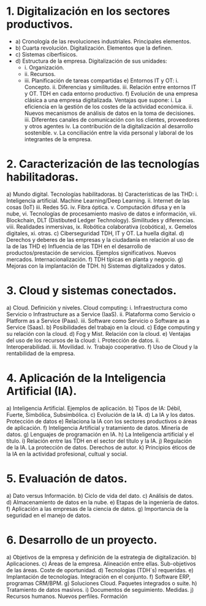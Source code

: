 # 1. Digitalización en los sectores productivos.
- a) Cronología de las revoluciones industriales. Principales elementos.
- b) Cuarta revolución. Digitalización. Elementos que la definen.
- c) Sistemas ciberfísicos.
- d) Estructura de la empresa. Digitalización de sus unidades:
  - i. Organización.
  - ii. Recursos.
  - iii. Planificación de tareas compartidas
e) Entornos IT y OT:
i. Concepto.
ii. Diferencias y similitudes.
iii. Relación entre entornos IT y OT. TDH en cada entorno productivo.
f) Evolución de una empresa clásica a una empresa digitalizada. Ventajas que supone:
i. La eficiencia en la gestión de los costes de la actividad económica.
ii. Nuevos mecanismos de análisis de datos en la toma de decisiones.
iii. Diferentes canales de comunicación con los clientes, proveedores y otros
agentes
iv. La contribución de la digitalización al desarrollo sostenible.
v. La conciliación entre la vida personal y laboral de los integrantes de la empresa.

# 2. Caracterización de las tecnologías habilitadoras.
a) Mundo digital. Tecnologías habilitadoras.
b) Características de las THD:
i. Inteligencia artificial. Machine Learning/Deep Learning.
ii. Internet de las cosas (IoT)
iii. Redes 5G.
iv. Fibra óptica.
v. Computación difusa y en la nube,
vi. Tecnologías de procesamiento masivo de datos e información,
vii. Blockchain, DLT (Distibuted Ledger Technology). Similitudes y diferencias.
viii. Realidades inmersivas,
ix. Robótica colaborativa (cobótica),
x. Gemelos digitales,
xi. otras.
c) Ciberseguridad TDH, IT y OT. La huella digital.
d) Derechos y deberes de las empresas y la ciudadanía en relación al uso de la de las THD
e) Influencia de las TDH en el desarrollo de productos/prestación de servicios. Ejemplos
significativos. Nuevos mercados. Internacionalización.
f) TDH típicas en planta y negocio.
g) Mejoras con la implantación de TDH.
h) Sistemas digitalizados y datos.

# 3. Cloud y sistemas conectados.
a) Cloud. Definición y niveles. Cloud computing:
i. Infraestructura como Servicio o Infrastructure as a Service (IaaS).
ii. Plataforma como Servicio o Platform as a Service (Paas).
iii. Software como Servicio o Software as a Service (Saas).
b) Posibilidades del trabajo en la cloud.
c) Edge computing y su relación con la cloud.
d) Fog y Mist. Relación con la cloud.
e) Ventajas del uso de los recursos de la cloud:
i. Protección de datos.
ii. Interoperabilidad.
iii. Movilidad.
iv. Trabajo cooperativo.
f) Uso de Cloud y la rentabilidad de la empresa.

# 4. Aplicación de la Inteligencia Artificial (IA).
a) Inteligencia Artificial. Ejemplos de aplicación.
b) Tipos de IA: Débil, Fuerte, Simbólica, Subsimbólica.
c) Evolución de la IA.
d) La IA y los datos. Protección de datos
e) Relaciona la IA con los sectores productivos o áreas de aplicación.
f) Inteligencia Artificial y tratamiento de datos. Minería de datos.
g) Lenguajes de programación en IA.
h) La Inteligencia artificial y el título.
i) Relación entre las TDH en el sector del título y la IA.
j) Regulación de la IA. La protección de datos. Derechos de autor.
k) Principios éticos de la IA en la actividad profesional, cultual y social.

# 5. Evaluación de datos.
a) Dato versus Información.
b) Ciclo de vida del dato.
c) Análisis de datos.
d) Almacenamiento de datos en la nube.
e) Etapas de la ingeniería de datos.
f) Aplicación a las empresas de la ciencia de datos.
g) Importancia de la seguridad en el manejo de datos.

# 6. Desarrollo de un proyecto.
a) Objetivos de la empresa y definición de la estrategia de digitalización.
b) Aplicaciones.
c) Áreas de la empresa. Alineación entre ellas. Sub-objetivos de las áreas. Coste de
oportunidad.
d) Tecnologias (TDH´s) requeridas.
e) Implantación de tecnologías. Integración en el conjunto.
f) Software ERP, programas CRM/BPM.
g) Soluciones Cloud. Paquetes integrados o suite.
h) Tratamiento de datos masivos.
i) Documentos de seguimiento. Medidas.
j) Recursos humanos. Nuevos perfiles. Formación
